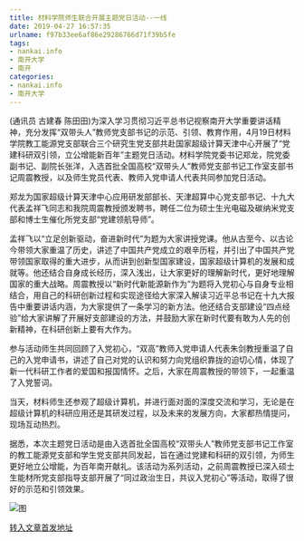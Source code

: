 ```yaml
---
title: 材料学院师生联合开展主题党日活动--一线
date: 2019-04-27 16:57:35
urlname: f97b33ee6af86e29286766d71f39b5fe
tags: 
- nankai.info
- 南开大学
- 南开
categories:
- nankai.info
- 南开大学
---
```


(通讯员 古建春 陈田田)为深入学习贯彻习近平总书记视察南开大学重要讲话精神，充分发挥“双带头人”教师党支部书记的示范、引领、教育作用，4月19日材料学院教工能源党支部联合三个研究生党支部共赴国家超级计算天津中心开展了“党建科研双引领，立公增能新百年”主题党日活动。材料学院党委书记郑龙，院党委副书记、副院长张洋，入选首批全国高校“双带头人”教师党支部书记工作室支部书记周震教授，以及师生党员代表、教师入党申请人代表共同参加党日活动。

郑龙为国家超级计算天津中心应用研发部部长、天津超算中心党支部书记、十九大代表孟祥飞同志和我院周震教授颁发聘书，聘任二位为硕士生光电磁及碳纳米党支部和博士生催化所党支部“党建领航导师”。

孟祥飞以“立足创新驱动，奋进新时代”为题为大家讲授党课。他从古至今、以古论今带领大家重温了历史，讲述了中国共产党成立的艰辛历程，并引出了中国共产党带领国家取得的重大进步，从而讲到创新型国家建设，国家超级计算机的发展和成就等。他还结合自身成长经历，深入浅出，让大家更好的理解新时代，更好地理解国家的重大战略。周震教授以“新时代新能源新作为”为题将入党初心与自身专业相结合，用自己的科研创新过程和实现途径给大家深入解读习近平总书记在十九大报告中重要讲话内涵，为大家提供了一条学习的新方法。他还结合支部建设“四点经验”给大家讲解了开展好支部建设的方法，并鼓励大家在新时代要有敢为人先的创新精神，在科研创新上要有大作为。

参与活动师生共同回顾了入党初心，“双高”教师入党申请人代表朱剑教授重温了自己的入党申请书，讲述了自己对党的认识和努力向党组织靠拢的迫切心情，体现了新一代科研工作者的爱国和报国情怀。之后，大家在周震教授的带领下，一起重温了入党誓词。

当天，材料师生还参观了超级计算机，并进行面对面的深度交流和学习，无论是在超级计算机的科研应用还是其研发过程，以及未来的发展方向，大家都热情提问，现场互动热烈。

据悉，本次主题党日活动是由入选首批全国高校“双带头人”教师党支部书记工作室的教工能源党支部和学生党支部共同发起，旨在通过党建和科研的双引领，为师生更好地立公增能，为百年南开献礼。该活动为系列活动，之前周震教授已深入硕士生能材所党支部指导支部开展了“同过政治生日，共议入党初心”等活动，取得了很好的示范和引领效果。

![图](http://news.nankai.edu.cn/pic/0/00/35/03/350350_916029.png)

[转入文章首发地址](http://news.nankai.edu.cn/zhxw/system/2019/04/21/000446283.shtml)